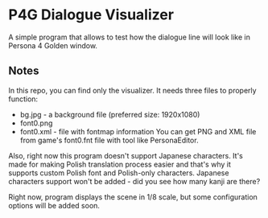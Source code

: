 # P4G Dialogue Visualizer
A simple program that allows to test how the dialogue line will look like in Persona 4 Golden window.

## Notes
In this repo, you can find only the visualizer. It needs three files to properly function:
* bg.jpg - a background file (preferred size: 1920x1080)
* font0.png
* font0.xml - file with fontmap information
You can get PNG and XML file from game's font0.fnt file with tool like PersonaEditor.

Also, right now this program doesn't support Japanese characters. It's made for making Polish translation process easier and that's why it supports custom Polish font and Polish-only characters.
Japanese characters support won't be added - did you see how many kanji are there?

Right now, program displays the scene in 1/8 scale, but some configuration options will be added soon.

